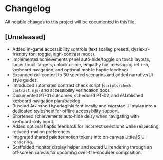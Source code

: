 # Changelog

All notable changes to this project will be documented in this file.

## [Unreleased]
- Added in-game accessibility controls (text scaling presets, dyslexia-friendly font toggle, high-contrast mode).
- Implemented achievements panel auto-hide/toggle on touch layouts, larger touch targets, unlock chime, empathy hint messaging refresh, keyboard navigation, and optional mobile haptic feedback.
- Expanded call content to 30 seeded scenarios and added narrative/UI style guides.
- Introduced automated contrast check script (`scripts/check-contrast.mjs`) and accessibility verification docs.
- Documented PT-01 outcomes, scheduled PT-02, and established keyboard navigation plan/backlog.
- Bundled Atkinson Hyperlegible font locally and migrated UI styles into a dedicated stylesheet for offline accessibility support.
- Shortened achievements auto-hide delay when navigating with keyboard-only input.
- Added optional haptic feedback for incorrect selections while respecting reduced-motion preferences.
- Integrated shared palette/motion tokens into on-canvas LittleJS UI rendering.
- Scaffolded monitor display helper and routed UI rendering through an off-screen canvas for upcoming over-the-shoulder composition.
